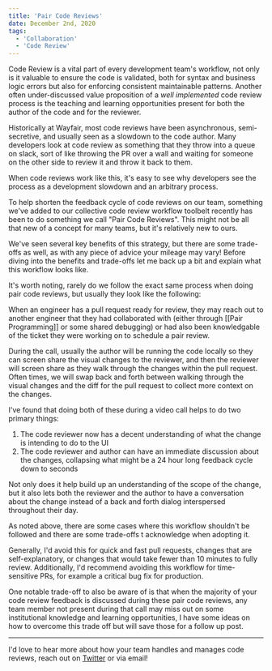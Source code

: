 ```yaml
---
title: 'Pair Code Reviews'
date: December 2nd, 2020
tags:
  - 'Collaboration'
  - 'Code Review'
---
```


Code Review is a vital part of every development team's workflow, not only is it
valuable to ensure the code is validated, both for syntax and business logic
errors but also for enforcing consistent maintainable patterns. Another often
under-discussed value proposition of a _well implemented_ code review process is
the teaching and learning opportunities present for both the author of the code
and for the reviewer.

Historically at Wayfair, most code reviews have been asynchronous,
semi-secretive, and usually seen as a slowdown to the code author. Many
developers look at code review as something that they throw into a queue on
slack, sort of like throwing the PR over a wall and waiting for someone on the
other side to review it and throw it back to them.

When code reviews work like this, it's easy to see why developers see the
process as a development slowdown and an arbitrary process.

To help shorten the feedback cycle of code reviews on our team, something we've
added to our collective code review workflow toolbelt recently has been to do
something we call "Pair Code Reviews". This might not be all that new of a
concept for many teams, but it's relatively new to ours.

We've seen several key benefits of this strategy, but there are some trade-offs
as well, as with any piece of advice your mileage may vary! Before diving into
the benefits and trade-offs let me back up a bit and explain what this workflow
looks like.

It's worth noting, rarely do we follow the exact same process when doing pair
code reviews, but usually they look like the following:

When an engineer has a pull request ready for review, they may reach out to
another engineer that they had collaborated with (either through
[[Pair Programming]] or some shared debugging) or had also been knowledgable of
the ticket they were working on to schedule a pair review.

During the call, usually the author will be running the code locally so they can
screen share the visual changes to the reviewer, and then the reviewer will
screen share as they walk through the changes within the pull request. Often
times, we will swap back and forth between walking through the visual changes
and the diff for the pull request to collect more context on the changes.

I've found that doing both of these during a video call helps to do two primary
things:

1. The code reviewer now has a decent understanding of what the change is
   intending to do to the UI
2. The code reviewer and author can have an immediate discussion about the
   changes, collapsing what might be a 24 hour long feedback cycle down to
   seconds

Not only does it help build up an understanding of the scope of the change, but
it also lets both the reviewer and the author to have a conversation about the
change instead of a back and forth dialog interspersed throughout their day.

As noted above, there are some cases where this workflow shouldn't be followed
and there are some trade-offs t acknowledge when adopting it.

Generally, I'd avoid this for quick and fast pull requests, changes that are
self-explanatory, or changes that would take fewer than 10 minutes to fully
review. Additionally, I'd recommend avoiding this workflow for time-sensitive
PRs, for example a critical bug fix for production.

One notable trade-off to also be aware of is that when the majority of your code
review feedback is discussed during these pair code reviews, any team member not
present during that call may miss out on some institutional knowledge and
learning opportunities, I have some ideas on how to overcome this trade off but
will save those for a follow up post.

<Spacer />

---

<!-- prettier-ignore -->
I'd love to hear more about how your team handles and manages code reviews,
reach out on [Twitter](https://twitter.com/immatthamlin) or via <ExternalLink href="mailto:matthewjameshamlin@gmail.com?subject=Code Reviews">email</ExternalLink>!

